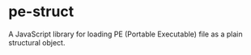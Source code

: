 # pe-struct
A JavaScript library for loading PE (Portable Executable) file as a plain structural object.
